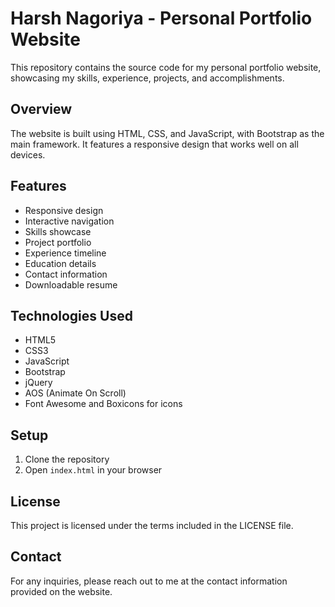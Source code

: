 # Harsh Nagoriya - Personal Portfolio Website

This repository contains the source code for my personal portfolio website, showcasing my skills, experience, projects, and accomplishments.

## Overview

The website is built using HTML, CSS, and JavaScript, with Bootstrap as the main framework. It features a responsive design that works well on all devices.

## Features

- Responsive design
- Interactive navigation
- Skills showcase
- Project portfolio
- Experience timeline
- Education details
- Contact information
- Downloadable resume

## Technologies Used

- HTML5
- CSS3
- JavaScript
- Bootstrap
- jQuery
- AOS (Animate On Scroll)
- Font Awesome and Boxicons for icons

## Setup

1. Clone the repository
2. Open `index.html` in your browser

## License

This project is licensed under the terms included in the LICENSE file.

## Contact

For any inquiries, please reach out to me at the contact information provided on the website.